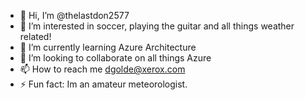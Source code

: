 - 👋 Hi, I’m @thelastdon2577
- 👀 I’m interested in soccer, playing the guitar and all things weather related!
- 🌱 I’m currently learning Azure Architecture
- 💞️ I’m looking to collaborate on all things Azure
- 📫 How to reach me dgolde@xerox.com
- ⚡ Fun fact: Im an amateur meteorologist.

<!---
thelastdon2577/thelastdon2577 is a ✨ special ✨ repository because its `README.md` (this file) appears on your GitHub profile.
You can click the Preview link to take a look at your changes.
--->
